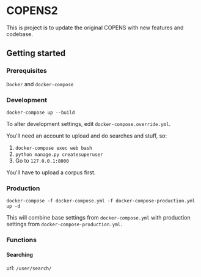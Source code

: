 # COPENS2 

This is project is to update the original COPENS with new features and codebase.

## Getting started

### Prerequisites
`Docker` and `docker-compose`

### Development
`docker-compose up --build`

To alter development settings, edit `docker-compose.override.yml`.

You'll need an account to upload and do searches and stuff, so:

1. `docker-compose exec web bash`
2. `python manage.py createsuperuser`
3. Go to `127.0.0.1:8000`

You'll have to upload a corpus first.

### Production
`docker-compose -f docker-compose.yml -f docker-compose-production.yml up -d`

This will combine base settings from `docker-compose.yml` with production settings from `docker-compose-production.yml`.

### Functions
#### Searching
url: `/user/search/`